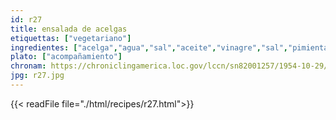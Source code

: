 ```yaml
---
id: r27
title: ensalada de acelgas
etiquettas: ["vegetariano"]
ingredientes: ["acelga","agua","sal","aceite","vinagre","sal","pimienta"]
plato: ["acompañamiento"]
chronam: https://chroniclingamerica.loc.gov/lccn/sn82001257/1954-10-29/ed-1/seq-5/
jpg: r27.jpg
---
```


{{< readFile file="./html/recipes/r27.html">}}